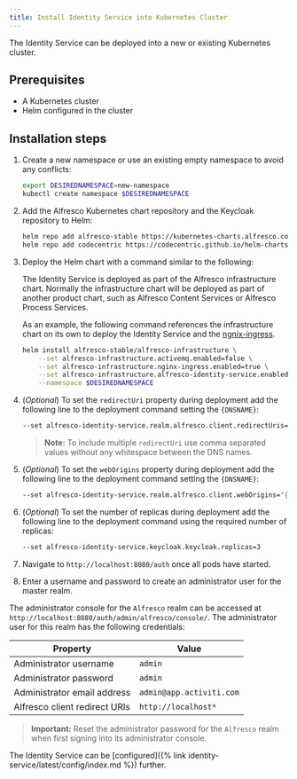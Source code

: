 ```yaml
---
title: Install Identity Service into Kubernetes Cluster
---
```


The Identity Service can be deployed into a new or existing Kubernetes cluster.

## Prerequisites

* A Kubernetes cluster
* Helm configured in the cluster

## Installation steps

1. Create a new namespace or use an existing empty namespace to avoid any conflicts:

    ```bash
    export DESIREDNAMESPACE=new-namespace
    kubectl create namespace $DESIREDNAMESPACE             
    ```

2. Add the Alfresco Kubernetes chart repository and the Keycloak repository to Helm:

    ```bash
    helm repo add alfresco-stable https://kubernetes-charts.alfresco.com/stable
    helm repo add codecentric https://codecentric.github.io/helm-charts
    ```

3. Deploy the Helm chart with a command similar to the following:

    The Identity Service is deployed as part of the Alfresco infrastructure chart. 
    Normally the infrastructure chart will be deployed as part of another product chart, 
    such as Alfresco Content Services or Alfresco Process Services. 

    As an example, the following command references the infrastructure chart on its own to deploy 
    the Identity Service and the [ngnix-ingress](https://github.com/helm/charts/tree/master/stable/nginx-ingress).

    ```bash
    helm install alfresco-stable/alfresco-infrastructure \
        --set alfresco-infrastructure.activemq.enabled=false \
        --set alfresco-infrastructure.nginx-ingress.enabled=true \
        --set alfresco-infrastructure.alfresco-identity-service.enabled=true \
        --namespace $DESIREDNAMESPACE
    ```

4. (*Optional*) To set the `redirectUri` property during deployment add the following line to the deployment command setting the `{DNSNAME}`:

    ```bash
    --set alfresco-identity-service.realm.alfresco.client.redirectUris="{$DNSNAME}" \
    ```

    > **Note:** To include multiple `redirectUri` use comma separated values without any whitespace between the DNS names.

5. (*Optional*) To set the `webOrigins` property during deployment add the following line to the deployment command setting the `{DNSNAME}`:

    ```bash
    --set alfresco-identity-service.realm.alfresco.client.webOrigins="{$DNSNAME1,$DNSNAME2,$DNSNAME3}" \
    ```

6. (*Optional*) To set the number of replicas during deployment add the following line to the deployment command using the required number of replicas:

    ```bash
    --set alfresco-identity-service.keycloak.keycloak.replicas=3
    ```

7. Navigate to `http://localhost:8080/auth` once all pods have started.

8. Enter a username and password to create an administrator user for the master realm.

The administrator console for the `Alfresco` realm can be accessed at `http://localhost:8080/auth/admin/alfresco/console/`. The administrator user for this realm has the following credentials:

|Property|Value|
|--------|-----|
|Administrator username|`admin`|
|Administrator password|`admin`|
|Administrator email address|`admin@app.activiti.com`|
|Alfresco client redirect URIs|`http://localhost*`|

> **Important:** Reset the administrator password for the `Alfresco` realm when first signing into its administrator console.

The Identity Service can be [configured]({% link identity-service/latest/config/index.md %}) further.

